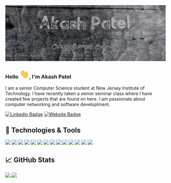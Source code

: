 <!--
**akashpatel2699/akashpatel2699** is a ✨ _special_ ✨ repository because its `README.md` (this file) appears on your GitHub profile.

Here are some ideas to get you started:

- 🔭 I’m currently working on ...
- 🌱 I’m currently learning ...
- 👯 I’m looking to collaborate on ...
- 🤔 I’m looking for help with ...
- 💬 Ask me about ...
- 📫 How to reach me: ...
- 😄 Pronouns: ...
- ⚡ Fun fact: ...
-->
[![Header](https://github.com/akashpatel2699/akashpatel2699/blob/main/readme_header(2).jpg "Header")](https://akashpatel-portfolio.netlify.app/)

### Hello <img src="https://github.com/akashpatel2699/akashpatel2699/blob/main/wave.gif" width="30px">,  I'm Akash Patel

I am a senior Computer Science student at New Jersey Institute of Technology. I have recently taken a senior seminar class where I have created few projects that are found on here. I am passionate about computer networking and software developlment. 

[![Linkedin Badge](https://img.shields.io/badge/linkedin-%230077B5.svg?&style=for-the-badge&logo=linkedin&logoColor=white)](https://www.linkedin.com/in/akashpatel2699/)
[![Website Badge](https://img.shields.io/badge/Website-3b5998?style=for-the-badge&logo=google-chrome&logoColor=white)](https://akashpatel-portfolio.netlify.app/)

## 🔧 Technologies & Tools
![](https://img.shields.io/badge/OS-Linux-informational?style=flat&logo=linux&logoColor=white&color=2bbc8a)
![](https://img.shields.io/badge/OS-Windows-informational?style=flat&logo=windows&logoColor=white&color=2bbc8a)
![](https://img.shields.io/badge/OS-macOS-informational?style=flat&logo=apple&logoColor=white&color=2bbc8a)
![](https://img.shields.io/badge/Language-Python-informational?style=flat&logo=python&logoColor=white&color=2bbc8a)
![](https://img.shields.io/badge/Language-JavaScript-informational?style=flat&logo=javascript&logoColor=white&color=2bbc8a)
![](https://img.shields.io/badge/Language-Java-informational?style=flat&logo=java&logoColor=white&color=2bbc8a)
![](https://img.shields.io/badge/Language-C-informational?style=flat&logo=c&logoColor=white&color=2bbc8a)
![](https://img.shields.io/badge/Shell-Bash-informational?style=flat&logo=gnu-bash&logoColor=white&color=2bbc8a)
![](https://img.shields.io/badge/Tools-Docker-informational?style=flat&logo=docker&logoColor=white&color=2bbc8a)
![](https://img.shields.io/badge/Version_Control-Git-version?style=flat&logo=git&logoColor=white&color=2bbc8a)
![](https://img.shields.io/badge/Hosting-Heroku-Platform?style=flat&logo=heroku&logoColor=white&color=2bbc8a)
![](https://img.shields.io/badge/Cloud-AWS-Provider?style=flat&logo=amazon-aws&logoColor=white&color=2bbc8a)
![](https://img.shields.io/badge/Editor-Visual_Studio_Code-ide?style=flat&logo=visual-studio-code&logoColor=white&color=2bbc8a)
![](https://img.shields.io/badge/Communication-Slack-Tool?style=flat&logo=slack&logoColor=white&color=2bbc8a)

## &#x1f4c8; GitHub Stats
<!-- Top Language Card -->
<a href="https://github.com/akashpatel2699/akashpatel2699/blob/main/README.md">
  <img align="center" src="https://github-readme-stats.vercel.app/api/top-langs/?username=akashpatel2699&hide=java,html&title_color=06d6a0&text_color=2bbc8a&icon_color=2bbc8a&bg_color=1d1f21" />
</a>
<!-- Aggregated account report
<a href="https://github.com/akashpatel2699/akashpatel2699/blob/main/README.md">
 <img align="center" src="https://github-readme-stats.vercel.app/api?username=akashpatel&show_icons=true&line_height=27&count_private=true&title_color=2bbc8a&text_color=c9cacc&icon_color=2bbc8a&bg_color=1d1f21" alt="Martin's GitHub Stats" />
</a>
-->

<!-- Repository cards-->
<a href="https://github.com/akashpatel2699/portfolio_sanity_io">
  <img align="center" src="https://github-readme-stats.vercel.app/api/pin/?username=akashpatel2699&repo=portfolio_sanity_io&title_color=2bbc8a&text_color=c9cacc&icon_color=2bbc8a&bg_color=1d1f21" />
</a>
<!-- 
<a href="https://github.com/MartinHeinz/python-project-blueprint">
  <img align="center" src="https://github-readme-stats.vercel.app/api/pin/?username=akashpatel2699&repo=IT490-Project&title_color=ffffff&text_color=c9cacc&icon_color=2bbc8a&bg_color=1d1f21" />
</a>
-->
